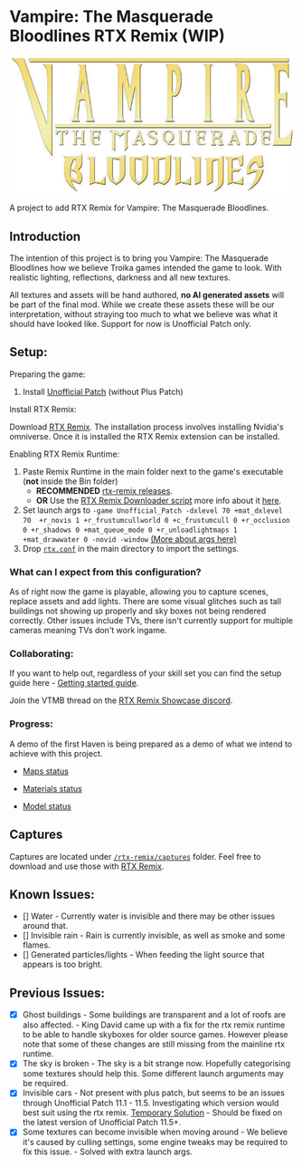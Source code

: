 # Vampire: The Masquerade Bloodlines RTX Remix (WIP)

![VTMB Logo](vtmb-logo.png "VTMB Logo")

A project to add RTX Remix for Vampire: The Masquerade Bloodlines.

## Introduction

The intention of this project is to bring you Vampire: The Masquerade Bloodlines how we believe Troika games intended the game to look. With realistic lighting, reflections, darkness and all new textures.

All textures and assets will be hand authored, **no AI generated assets** will be part of the final mod. While we create these assets these will be our interpretation, without straying too much to what we believe was what it should have looked like. Support for now is Unofficial Patch only.

## Setup:

Preparing the game:

1. Install [Unofficial Patch](https://www.moddb.com/mods/vtmb-unofficial-patch/downloads) (without Plus Patch)

Install RTX Remix:

Download [RTX Remix](https://www.nvidia.com/en-gb/geforce/rtx-remix/).
The installation process involves installing Nvidia's omniverse. Once it is installed the RTX Remix extension can be installed.

Enabling RTX Remix Runtime:

1. Paste Remix Runtime in the main folder next to the game's executable (**not** inside the Bin folder)
   - **RECOMMENDED** [rtx-remix releases](https://github.com/NVIDIAGameWorks/rtx-remix/releases).
   - **OR** Use the [RTX Remix Downloader script](https://github.com/Kim2091/RTX-Remix-Downloader) more info about it [here](https://discord.com/channels/1028444667789967381/1098785289838796850/1202002632672280578).
2. Set launch args to `-game Unofficial_Patch -dxlevel 70 +mat_dxlevel 70  +r_novis 1 +r_frustumcullworld 0 +c_frustumcull 0 +r_occlusion 0 +r_shadows 0 +mat_queue_mode 0 +r_unloadlightmaps 1 +mat_drawwater 0 -novid -window` [(More about args here)](https://github.com/CattoSalad/VTMB-RTX-Remix/wiki/Launch-Args)
3. Drop [`rtx.conf`](https://raw.githubusercontent.com/CattoSalad/VTMB-RTX-Remix/main/rtx.conf) in the main directory to import the settings.

### What can I expect from this configuration?

As of right now the game is playable, allowing you to capture scenes, replace assets and add lights. There are some visual glitches such as tall buildings not showing up properly and sky boxes not being rendered correctly. Other issues include TVs, there isn't currently support for multiple cameras meaning TVs don't work ingame.

### Collaborating:

If you want to help out, regardless of your skill set you can find the setup guide here - [Getting started guide](https://github.com/CattoSalad/VTMB-RTX-Remix/wiki/Getting-Started#contributing).

Join the VTMB thread on the [RTX Remix Showcase discord](https://discord.gg/rtxremix).

### Progress:

A demo of the first Haven is being prepared as a demo of what we intend to achieve with this project.

- [Maps status](https://docs.google.com/spreadsheets/d/1YT8pDlQ9t2QfCrWI-bpDiXkVMTRCeSeuKXfKRx9q8Vc/edit?usp=drive_link)

- [Materials status](https://docs.google.com/spreadsheets/d/1m0PmmWQZsil5DT6Q3EL437tDnqPiFBxCXPbf6PHIpB0/edit?usp=drive_link)

- [Model status](https://docs.google.com/spreadsheets/d/1PgCTIqSVg_mVAJs04IKayr8BnIdhFkiBNqFP85U95C8/edit?usp=drive_link)

## Captures

Captures are located under [`/rtx-remix/captures`](https://github.com/CattoSalad/VTMB-RTX-Remix/tree/main/rtx-remix/captures) folder. Feel free to download and use those with [RTX Remix](https://www.nvidia.com/en-gb/geforce/rtx-remix/https://www.nvidia.com/en-gb/geforce/rtx-remix/).

## Known Issues:
- [] Water - Currently water is invisible and there may be other issues around that.
- [] Invisible rain - Rain is currently invisible, as well as smoke and some flames.
- [] Generated particles/lights - When feeding the light source that appears is too bright.

## Previous Issues:
- [x] Ghost buildings - Some buildings are transparent and a lot of roofs are also affected. - King David came up with a fix for the rtx remix runtime to be able to handle skyboxes for older source games. However please note that some of these changes are still missing from the mainline rtx runtime. 
- [x] The sky is broken - The sky is a bit strange now. Hopefully categorising some textures should help this. Some different launch arguments may be required.
- [x] Invisible cars - Not present with plus patch, but seems to be an issues through Unofficial Patch 11.1 - 11.5. Investigating which version would best suit using the rtx remix. [Temporary Solution](https://github.com/CattoSalad/VTMB-RTX-Remix/issues/1) - Should be fixed on the latest version of Unofficial Patch 11.5+.
- [x] Some textures can become invisible when moving around - We believe it's caused by culling settings, some engine tweaks may be required to fix this issue. - Solved with extra launch args.
